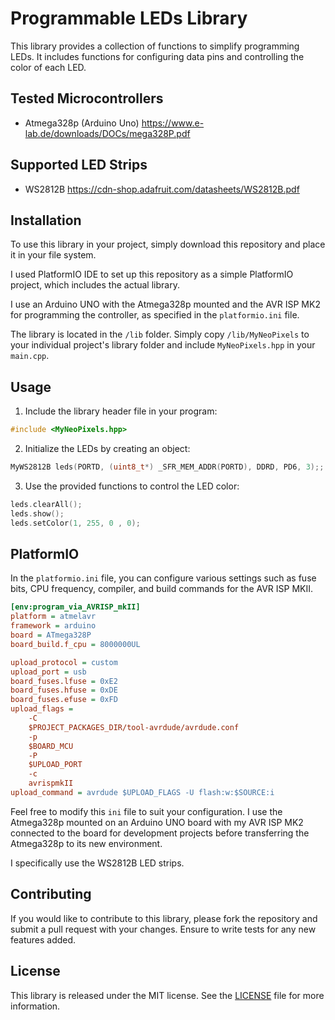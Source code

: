# Programmable LEDs Library

This library provides a collection of functions to simplify programming LEDs. It includes functions for configuring data pins and controlling the color of each LED.

## Tested Microcontrollers

- Atmega328p (Arduino Uno)	https://www.e-lab.de/downloads/DOCs/mega328P.pdf

## Supported LED Strips

- WS2812B			https://cdn-shop.adafruit.com/datasheets/WS2812B.pdf

## Installation

To use this library in your project, simply download this repository and place it in your file system.

I used PlatformIO IDE to set up this repository as a simple PlatformIO project, which includes the actual library.

I use an Arduino UNO with the Atmega328p mounted and the AVR ISP MK2 for programming the controller, as specified in the `platformio.ini` file.

The library is located in the `/lib` folder. Simply copy `/lib/MyNeoPixels` to your individual project's library folder and include `MyNeoPixels.hpp` in your `main.cpp`.

## Usage

1. Include the library header file in your program:
```cpp
#include <MyNeoPixels.hpp>
```

2. Initialize the LEDs by creating an object:
```cpp
MyWS2812B leds(PORTD, (uint8_t*) _SFR_MEM_ADDR(PORTD), DDRD, PD6, 3);;
```

3. Use the provided functions to control the LED color:
```cpp
leds.clearAll();
leds.show();
leds.setColor(1, 255, 0 , 0);
```

## PlatformIO

In the `platformio.ini` file, you can configure various settings such as fuse bits, CPU frequency, compiler, and build commands for the AVR ISP MKII.

```ini
[env:program_via_AVRISP_mkII]
platform = atmelavr
framework = arduino
board = ATmega328P
board_build.f_cpu = 8000000UL

upload_protocol = custom
upload_port = usb
board_fuses.lfuse = 0xE2
board_fuses.hfuse = 0xDE
board_fuses.efuse = 0xFD
upload_flags = 
	-C
	$PROJECT_PACKAGES_DIR/tool-avrdude/avrdude.conf
	-p
	$BOARD_MCU
	-P
	$UPLOAD_PORT
	-c
	avrispmkII
upload_command = avrdude $UPLOAD_FLAGS -U flash:w:$SOURCE:i
```

Feel free to modify this `ini` file to suit your configuration. I use the Atmega328p mounted on an Arduino UNO board with my AVR ISP MK2 connected to the board for development projects before transferring the Atmega328p to its new environment.

I specifically use the WS2812B LED strips.

## Contributing

If you would like to contribute to this library, please fork the repository and submit a pull request with your changes. Ensure to write tests for any new features added.

## License

This library is released under the MIT license. See the [LICENSE](LICENSE) file for more information.
